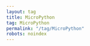 ```yaml
---
layout: tag
title: MicroPython
tag: MicroPython
permalink: "/tag/MicroPython"
robots: noindex
---
```

